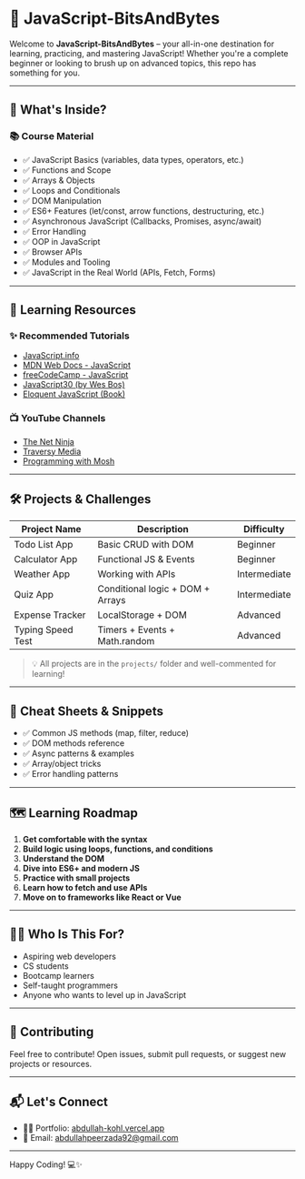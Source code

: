 # 🚀 JavaScript-BitsAndBytes

Welcome to **JavaScript-BitsAndBytes** – your all-in-one destination for learning, practicing, and mastering JavaScript! Whether you're a complete beginner or looking to brush up on advanced topics, this repo has something for you.

---

## 📘 What's Inside?

### 📚 Course Material
- ✅ JavaScript Basics (variables, data types, operators, etc.)
- ✅ Functions and Scope
- ✅ Arrays & Objects
- ✅ Loops and Conditionals
- ✅ DOM Manipulation
- ✅ ES6+ Features (let/const, arrow functions, destructuring, etc.)
- ✅ Asynchronous JavaScript (Callbacks, Promises, async/await)
- ✅ Error Handling
- ✅ OOP in JavaScript
- ✅ Browser APIs
- ✅ Modules and Tooling
- ✅ JavaScript in the Real World (APIs, Fetch, Forms)

---

## 🧠 Learning Resources

### ✨ Recommended Tutorials
- [JavaScript.info](https://javascript.info/)
- [MDN Web Docs - JavaScript](https://developer.mozilla.org/en-US/docs/Web/JavaScript)
- [freeCodeCamp - JavaScript](https://www.freecodecamp.org/learn/)
- [JavaScript30 (by Wes Bos)](https://javascript30.com/)
- [Eloquent JavaScript (Book)](https://eloquentjavascript.net/)

### 📺 YouTube Channels
- [The Net Ninja](https://www.youtube.com/c/TheNetNinja)
- [Traversy Media](https://www.youtube.com/c/TraversyMedia)
- [Programming with Mosh](https://www.youtube.com/c/programmingwithmosh)

---

## 🛠️ Projects & Challenges

| Project Name        | Description                           | Difficulty |
|---------------------|---------------------------------------|------------|
| Todo List App       | Basic CRUD with DOM                   | Beginner   |
| Calculator App      | Functional JS & Events                | Beginner   |
| Weather App         | Working with APIs                     | Intermediate |
| Quiz App            | Conditional logic + DOM + Arrays      | Intermediate |
| Expense Tracker     | LocalStorage + DOM                    | Advanced   |
| Typing Speed Test   | Timers + Events + Math.random         | Advanced   |

> 💡 All projects are in the `projects/` folder and well-commented for learning!

---

## 📄 Cheat Sheets & Snippets
- ✅ Common JS methods (map, filter, reduce)
- ✅ DOM methods reference
- ✅ Async patterns & examples
- ✅ Array/object tricks
- ✅ Error handling patterns

---

## 🗺️ Learning Roadmap

1. **Get comfortable with the syntax**
2. **Build logic using loops, functions, and conditions**
3. **Understand the DOM**
4. **Dive into ES6+ and modern JS**
5. **Practice with small projects**
6. **Learn how to fetch and use APIs**
7. **Move on to frameworks like React or Vue**

---

## 🧑‍💻 Who Is This For?

- Aspiring web developers
- CS students
- Bootcamp learners
- Self-taught programmers
- Anyone who wants to level up in JavaScript

---

## 🤝 Contributing

Feel free to contribute! Open issues, submit pull requests, or suggest new projects or resources.

---

## 📬 Let's Connect

- 🧑‍💼 Portfolio: [abdullah-kohl.vercel.app](https://abdullah-kohl.vercel.app/)
- 📧 Email: [abdullahpeerzada92@gmail.com](mailto:abdullahpeerzada92@gmail.com)

---

Happy Coding! 💻✨
